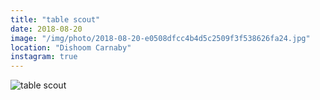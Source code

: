 ```yaml
---
title: "table scout"
date: 2018-08-20
image: "/img/photo/2018-08-20-e0508dfcc4b4d5c2509f3f538626fa24.jpg"
location: "Dishoom Carnaby"
instagram: true
---
```


![table scout](/img/photo/2018-08-20-e0508dfcc4b4d5c2509f3f538626fa24.jpg)
